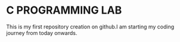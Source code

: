# C PROGRAMMING LAB
This is my first repository creation on github.I am starting my coding journey from today onwards.
